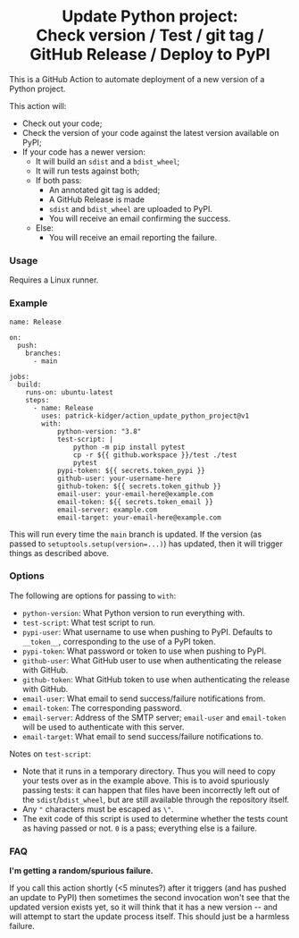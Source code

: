 <h1 align='center'>Update Python project:<br>Check version / Test / git tag / GitHub Release / Deploy to PyPI</h1>

This is a GitHub Action to automate deployment of a new version of a Python project.

This action will:
- Check out your code;
- Check the version of your code against the latest version available on PyPI;
- If your code has a newer version:
    - It will build an `sdist` and a `bdist_wheel`;
    - It will run tests against both;
    - If both pass:
        - An annotated git tag is added;
        - A GitHub Release is made
        - `sdist` and `bdist_wheel` are uploaded to PyPI.
        - You will receive an email confirming the success.
    - Else:
        - You will receive an email reporting the failure.

### Usage

Requires a Linux runner.

### Example

```
name: Release

on:
  push:
    branches:
      - main

jobs:
  build:
    runs-on: ubuntu-latest
    steps:
      - name: Release
        uses: patrick-kidger/action_update_python_project@v1
        with:
            python-version: "3.8"
            test-script: |
                python -m pip install pytest
                cp -r ${{ github.workspace }}/test ./test
                pytest
            pypi-token: ${{ secrets.token_pypi }}
            github-user: your-username-here
            github-token: ${{ secrets.token_github }}
            email-user: your-email-here@example.com
            email-token: ${{ secrets.token_email }}
            email-server: example.com
            email-target: your-email-here@example.com
```

This will run every time the `main` branch is updated. If the version (as passed to `setuptools.setup(version=...)`) has updated, then it will trigger things as described above.

### Options

The following are options for passing to `with`:

- `python-version`: What Python version to run everything with.
- `test-script`: What test script to run.
- `pypi-user`: What username to use when pushing to PyPI. Defaults to `__token__`, corresponding to the use of a PyPI token.
- `pypi-token`: What password or token to use when pushing to PyPI.
- `github-user`: What GitHub user to use when authenticating the release with GitHub.
- `github-token`: What GitHub token to use when authenticating the release with GitHub.
- `email-user`: What email to send success/failure notifications from.
- `email-token`: The corresponding password.
- `email-server`: Address of the SMTP server; `email-user` and `email-token` will be used to authenticate with this server.
- `email-target`: What email to send success/failure notifications to.

Notes on `test-script`:

- Note that it runs in a temporary directory. Thus you will need to copy your tests over as in the example above. This is to avoid spuriously passing tests: it can happen that files have been incorrectly left out of the `sdist`/`bdist_wheel`, but are still available through the repository itself.
- Any `"` characters must be escaped as `\"`.
- The exit code of this script is used to determine whether the tests count as having passed or not. `0` is a pass; everything else is a failure.

### FAQ

**I'm getting a random/spurious failure.**

If you call this action shortly (<5 minutes?) after it triggers (and has pushed an update to PyPI) then sometimes the second invocation won't see that the updated version exists yet, so it will think that it has a new version -- and will attempt to start the update process itself. This should just be a harmless failure.
